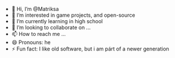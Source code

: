 - 👋 Hi, I’m @Matriksa
- 👀 I’m interested in game projects, and open-source
- 🌱 I’m currently learning in high school
- 💞️ I’m looking to collaborate on ...
- 📫 How to reach me ...
- 😄 Pronouns: he
- ⚡ Fun fact: I like old software, but i am párt of a newer generation

<!---
Matriksa/Matriksa is a ✨ special ✨ repository because its `README.md` (this file) appears on your GitHub profile.
You can click the Preview link to take a look at your changes.
--->
